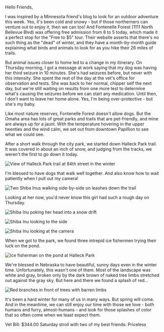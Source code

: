 Hello Friends,

I was inspired by a Minnesota friend's blog to look for an outdoor adventure this week.  Yes, it's been cold and snowy - but if those northerners can venture out to enjoy it, then we can too!  And Fontenelle Forest (1111 North Bellevue Blvd) was offering free admission from 8 to 5 today, which made it a perfect stop for the "Free to $5" tour.  Their website asserts that there's no such thing as the "dead" of winter, and they have a month-by-month guide explaining what birds and animals to look for as you hike their 26 miles of trails. 

But animal issues closer to home led to a change in my itinerary.  On Thursday morning, I got a message at work saying that my dog was having her third seizure in 10 minutes.  She's had seizures before, but never with this intensity.  She spent the rest of the day at the vet's office for observation and tests.  She was back to her normal, chipper self the next day, but we're still waiting on results from one more test to determine what's causing the seizures before we can start any medication.  Until then, I don't want to leave her home alone.  Yes, I'm being over-protective - but she's my baby.

Like most nature reserves, Fontenelle Forest doesn't allow dogs.  But the Omaha area has lots of great parks and trails that are pet-friendly, and mine are always up for a jaunt.  With the temperature hovering in the upper twenties and the wind calm, we set out from downtown Papillion to see what we could see.

After a short walk through the city park, we started down Halleck Park trail.  It was covered in about an inch of snow, and judging from the tracks, we weren't the first to go down it today.

![View of Halleck Park trail at 84th street in the winter](http://2.bp.blogspot.com/_lRuiVdtkJlo/S4BbQ7kc3AI/AAAAAAAAADA/4pAjVVI2VAs/s320/DSC00616.JPG)

I'm blessed to have dogs that walk well together.  And also know how to wait patiently when I pull out my camera!  

![Two Shiba Inus walking side-by-side on leashes down the trail](http://4.bp.blogspot.com/_lRuiVdtkJlo/S4BcAWX47LI/AAAAAAAAADI/9h60Rhuy3w0/s320/DSC00621.JPG)

Looking at her now, you'd never know this girl had such a rough day on Thursday. 

![Shiba Inu poking her head into a snow drift](http://3.bp.blogspot.com/_lRuiVdtkJlo/S4BceL5c2eI/AAAAAAAAADQ/LZMglxcRj-g/s320/DSC00618.JPG)

![Shiba Inu looking to the side](http://4.bp.blogspot.com/_lRuiVdtkJlo/S4BcmSOcPgI/AAAAAAAAADY/eqp35Wy70mM/s320/DSC00619.JPG)

![Shiba Inu looking at the camera](http://2.bp.blogspot.com/_lRuiVdtkJlo/S4BcvHw7ENI/AAAAAAAAADg/hLpbkJrGxTQ/s320/DSC00620.JPG)

When we got to the park, we found three intrepid ice fishermen trying their luck on the pond.

![Ice fisherman on the pond at Halleck Park](http://4.bp.blogspot.com/_lRuiVdtkJlo/S4Bd_hQHjtI/AAAAAAAAADo/91AdiyYhQsQ/s320/DSC00625.JPG)

We're blessed in Nebraska to have beautiful, sunny days even in the winter time.  Unfortunately, this wasn't one of them.  Most of the landscape was white and gray, broken only by the dark brown of naked tree limbs stretched out against the gray sky.  But here and there we found a splash of red...

![Red branches in front of trees with barren limbs](http://1.bp.blogspot.com/_lRuiVdtkJlo/S4BfiC9KthI/AAAAAAAAADw/Dwlf8GrQ0v0/s320/DSC00629.JPG)

It's been a hard winter for many of us in many ways.  But spring will come.  And in the meantime, we can still enjoy our time with those we love - both humans and furry, almost-humans - and look for those splashes of color that so often come when we least expect them.

Vet Bill:  $344.00
Saturday stroll with two of my best friends: Priceless